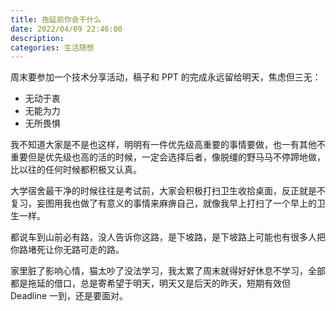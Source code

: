 ```yaml
---
title: 拖延前你会干什么
date: 2022/04/09 22:46:00
description:
categories: 生活随想
---
```


周末要参加一个技术分享活动，稿子和 PPT 的完成永远留给明天，焦虑但三无：

- 无动于衷
- 无能为力
- 无所畏惧

我不知道大家是不是也这样，明明有一件优先级高重要的事情要做，也一有其他不重要但是优先级也高的活的时候，一定会选择后者，像脱缰的野马马不停蹄地做，比以往的任何时候都积极又认真。

大学宿舍最干净的时候往往是考试前，大家会积极打扫卫生收拾桌面，反正就是不复习，妄图用我也做了有意义的事情来麻痹自己，就像我早上打扫了一个早上的卫生一样。

都说车到山前必有路，没人告诉你这路，是下坡路，是下坡路上可能也有很多人把你路堵死让你无路可走的路。

家里脏了影响心情，猫太吵了没法学习，我太累了周末就得好好休息不学习，全部都是拖延的借口，总是寄希望于明天，明天又是后天的昨天，短期有效但 Deadline 一到，还是要面对。
